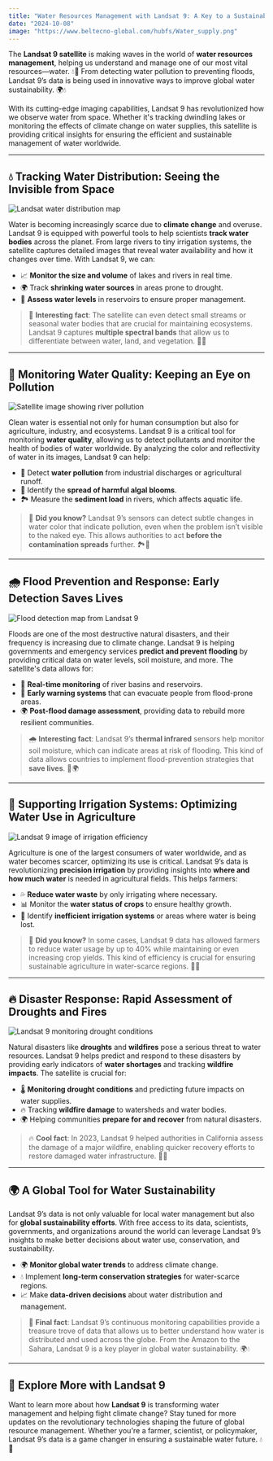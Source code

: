 ```yaml
---
title: "Water Resources Management with Landsat 9: A Key to a Sustainable Future"
date: "2024-10-08"
image: "https://www.beltecno-global.com/hubfs/Water_supply.png"
---
```


The **Landsat 9 satellite** is making waves in the world of **water resources management**, helping us understand and manage one of our most vital resources—water. 💧🚀 From detecting water pollution to preventing floods, Landsat 9’s data is being used in innovative ways to improve global water sustainability. 🌍💧

With its cutting-edge imaging capabilities, Landsat 9 has revolutionized how we observe water from space. Whether it's tracking dwindling lakes or monitoring the effects of climate change on water supplies, this satellite is providing critical insights for ensuring the efficient and sustainable management of water worldwide.

---

## 💧 **Tracking Water Distribution: Seeing the Invisible from Space**

![Landsat water distribution map](https://www.researchgate.net/publication/282868262/figure/fig1/AS:613855919079425@1523366064211/Global-map-of-the-annual-mean-surface-water-extent-derived-from-the-multisatellite-method.png)

Water is becoming increasingly scarce due to **climate change** and overuse. Landsat 9 is equipped with powerful tools to help scientists **track water bodies** across the planet. From large rivers to tiny irrigation systems, the satellite captures detailed images that reveal water availability and how it changes over time. With Landsat 9, we can:

- 📈 **Monitor the size and volume** of lakes and rivers in real time.
- 🌍 Track **shrinking water sources** in areas prone to drought.
- 🌊 **Assess water levels** in reservoirs to ensure proper management.

> 🌟 **Interesting fact**: The satellite can even detect small streams or seasonal water bodies that are crucial for maintaining ecosystems. Landsat 9 captures **multiple spectral bands** that allow us to differentiate between water, land, and vegetation. 🌿💧

---

## 🧪 **Monitoring Water Quality: Keeping an Eye on Pollution**

![Satellite image showing river pollution](https://imageio.forbes.com/blogs-images/trevornace/files/2018/09/4551526-6209045-image-a-17_1537948905537-2.jpg?format=jpg&height=600&width=1200&fit=bounds)

Clean water is essential not only for human consumption but also for agriculture, industry, and ecosystems. Landsat 9 is a critical tool for monitoring **water quality**, allowing us to detect pollutants and monitor the health of bodies of water worldwide. By analyzing the color and reflectivity of water in its images, Landsat 9 can help:

- 🧪 Detect **water pollution** from industrial discharges or agricultural runoff.
- 🌊 Identify the **spread of harmful algal blooms**.
- 🏞️ Measure the **sediment load** in rivers, which affects aquatic life.

> 🔬 **Did you know?** Landsat 9’s sensors can detect subtle changes in water color that indicate pollution, even when the problem isn’t visible to the naked eye. This allows authorities to act **before the contamination spreads** further. 🏞️🚨

---

## 🌧️ **Flood Prevention and Response: Early Detection Saves Lives**

![Flood detection map from Landsat 9](https://landsat.gsfc.nasa.gov/wp-content/uploads/2022/09/MDB_figure_study_area-sm-768x543.png)

Floods are one of the most destructive natural disasters, and their frequency is increasing due to climate change. Landsat 9 is helping governments and emergency services **predict and prevent flooding** by providing critical data on water levels, soil moisture, and more. The satellite's data allows for:

- 🌊 **Real-time monitoring** of river basins and reservoirs.
- 🚨 **Early warning systems** that can evacuate people from flood-prone areas.
- 🌍 **Post-flood damage assessment**, providing data to rebuild more resilient communities.

> 🌧️ **Interesting fact**: Landsat 9’s **thermal infrared** sensors help monitor soil moisture, which can indicate areas at risk of flooding. This kind of data allows countries to implement flood-prevention strategies that **save lives**. 🚨🌍

---

## 🌱 **Supporting Irrigation Systems: Optimizing Water Use in Agriculture**

![Landsat 9 image of irrigation efficiency](https://essd.copernicus.org/articles/13/5689/2021/essd-13-5689-2021-f02-thumb.png)

Agriculture is one of the largest consumers of water worldwide, and as water becomes scarcer, optimizing its use is critical. Landsat 9’s data is revolutionizing **precision irrigation** by providing insights into **where and how much water** is needed in agricultural fields. This helps farmers:

- 💦 **Reduce water waste** by only irrigating where necessary.
- 📊 Monitor the **water status of crops** to ensure healthy growth.
- 🚜 Identify **inefficient irrigation systems** or areas where water is being lost.

> 🚜 **Did you know?** In some cases, Landsat 9 data has allowed farmers to reduce water usage by up to 40% while maintaining or even increasing crop yields. This kind of efficiency is crucial for ensuring sustainable agriculture in water-scarce regions. 🌱💧

---

## 🔥 **Disaster Response: Rapid Assessment of Droughts and Fires**

![Landsat 9 monitoring drought conditions](https://www.mdpi.com/remotesensing/remotesensing-15-00984/article_deploy/html/images/remotesensing-15-00984-g001.png)

Natural disasters like **droughts** and **wildfires** pose a serious threat to water resources. Landsat 9 helps predict and respond to these disasters by providing early indicators of **water shortages** and tracking **wildfire impacts**. The satellite is crucial for:

- 🌡️ **Monitoring drought conditions** and predicting future impacts on water supplies.
- 🔥 Tracking **wildfire damage** to watersheds and water bodies.
- 🌍 Helping communities **prepare for and recover** from natural disasters.

> 🔥 **Cool fact**: In 2023, Landsat 9 helped authorities in California assess the damage of a major wildfire, enabling quicker recovery efforts to restore damaged water infrastructure. 🌲💧

---

## 🌍 **A Global Tool for Water Sustainability**

Landsat 9’s data is not only valuable for local water management but also for **global sustainability efforts**. With free access to its data, scientists, governments, and organizations around the world can leverage Landsat 9’s insights to make better decisions about water use, conservation, and sustainability.

- 🌍 **Monitor global water trends** to address climate change.
- 💧 Implement **long-term conservation strategies** for water-scarce regions.
- 📈 Make **data-driven decisions** about water distribution and management.

> 🌟 **Final fact**: Landsat 9’s continuous monitoring capabilities provide a treasure trove of data that allows us to better understand how water is distributed and used across the globe. From the Amazon to the Sahara, Landsat 9 is a key player in global water sustainability. 🌍💧

---

## 🚀 **Explore More with Landsat 9**

Want to learn more about how **Landsat 9** is transforming water management and helping fight climate change? Stay tuned for more updates on the revolutionary technologies shaping the future of global resource management. Whether you're a farmer, scientist, or policymaker, Landsat 9’s data is a game changer in ensuring a sustainable water future. 💧🚀
